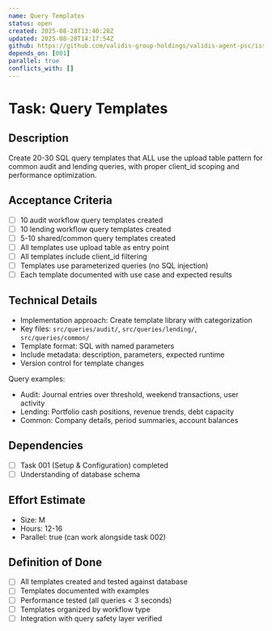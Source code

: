 ```yaml
---
name: Query Templates
status: open
created: 2025-08-28T13:40:28Z
updated: 2025-08-28T14:17:54Z
github: https://github.com/validis-group-holdings/validis-agent-psc/issues/4
depends_on: [001]
parallel: true
conflicts_with: []
---
```


# Task: Query Templates

## Description
Create 20-30 SQL query templates that ALL use the upload table pattern for common audit and lending queries, with proper client_id scoping and performance optimization.

## Acceptance Criteria
- [ ] 10 audit workflow query templates created
- [ ] 10 lending workflow query templates created
- [ ] 5-10 shared/common query templates created
- [ ] All templates use upload table as entry point
- [ ] All templates include client_id filtering
- [ ] Templates use parameterized queries (no SQL injection)
- [ ] Each template documented with use case and expected results

## Technical Details
- Implementation approach: Create template library with categorization
- Key files: `src/queries/audit/`, `src/queries/lending/`, `src/queries/common/`
- Template format: SQL with named parameters
- Include metadata: description, parameters, expected runtime
- Version control for template changes

Query examples:
- Audit: Journal entries over threshold, weekend transactions, user activity
- Lending: Portfolio cash positions, revenue trends, debt capacity
- Common: Company details, period summaries, account balances

## Dependencies
- [ ] Task 001 (Setup & Configuration) completed
- [ ] Understanding of database schema

## Effort Estimate
- Size: M
- Hours: 12-16
- Parallel: true (can work alongside task 002)

## Definition of Done
- [ ] All templates created and tested against database
- [ ] Templates documented with examples
- [ ] Performance tested (all queries < 3 seconds)
- [ ] Templates organized by workflow type
- [ ] Integration with query safety layer verified